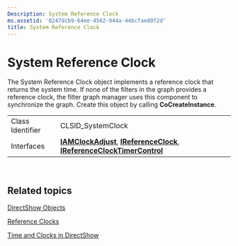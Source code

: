 ```yaml
---
Description: System Reference Clock
ms.assetid: '0247dcb9-64ee-4562-944a-44bcfae80f2d'
title: System Reference Clock
---
```


# System Reference Clock

The System Reference Clock object implements a reference clock that returns the system time. If none of the filters in the graph provides a reference clock, the filter graph manager uses this component to synchronize the graph. Create this object by calling **CoCreateInstance**.



|                  |                                                                                                                                                          |
|------------------|----------------------------------------------------------------------------------------------------------------------------------------------------------|
| Class Identifier | CLSID\_SystemClock                                                                                                                                       |
| Interfaces       | [**IAMClockAdjust**](iamclockadjust.md), [**IReferenceClock**](ireferenceclock.md), [**IReferenceClockTimerControl**](ireferenceclocktimercontrol.md) |



 

## Related topics

<dl> <dt>

[DirectShow Objects](directshow-objects.md)
</dt> <dt>

[Reference Clocks](reference-clocks.md)
</dt> <dt>

[Time and Clocks in DirectShow](time-and-clocks-in-directshow.md)
</dt> </dl>

 

 



